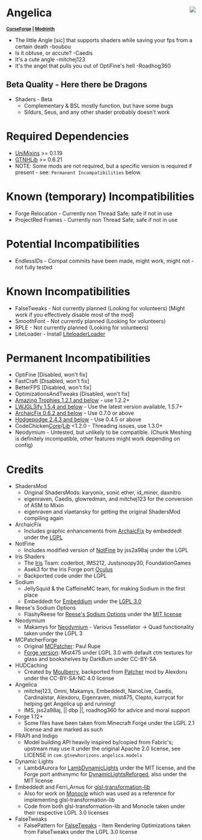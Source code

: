 # Angelica<img src="img/logo-readme.png" align="right">

<sup>**[CurseForge](https://www.curseforge.com/minecraft/mc-mods/angelica) | [Modrinth](https://modrinth.com/mod/angelica)**</sup>

* The little Angle [sic] that supports shaders while saving your fps from a certain death -boubou
* Is it obtuse, or accute? -Caedis
* It's a cute angle -mitchej123
* It's the angel that pulls you out of OptiFine's hell -Roadhog360

## **Beta Quality - Here there be Dragons**
* Shaders - Beta
   * Complementary & BSL mostly function, but have some bugs
   * Sildurs, Seus, and any other shader probably doesn't work


# Required Dependencies
* [UniMixins](https://github.com/LegacyModdingMC/UniMixins/releases) >= 0.1.19
* [GTNHLib](https://github.com/GTNewHorizons/GTNHLib/releases) >= 0.6.21
* NOTE: Some mods are not required, but a specific version is required if present - see: `Permanent Incompatibilities` below.

# Known (temporary) Incompatibilities
* Forge Relocation - Currently non Thread Safe; safe if not in use
* ProjectRed Frames - Currently non Thread Safe; safe if not in use

# Potential Incompatibilities
* EndlessIDs - Compat commits have been made, might work, might not - not fully tested

# Known Incompatibilities
* FalseTweaks - Not currently planned (Looking for volunteers) [Might work if you effectively disable most of the mod]
* SmoothFont - Not currently planned (Looking for volunteers)
* RPLE - Not currently planned (Looking for volunteers)
* LiteLoader - Install [LiteloaderLoader](https://github.com/Midnight145/LiteloaderLoader)

# Permanent Incompatibilities
* OptiFine [Disabled, won't fix]
* FastCraft [Disabled, won't fix]
* BetterFPS [Disabled, won't fix]
* OptimizationsAndTweaks [Disabled, won't fix]
* [Amazing Trophies 1.2.1 and below](https://github.com/GTNewHorizons/Amazing-Trophies/releases) - use 1.2.2+
* [LWJGL3ify 1.5.4 and below](https://github.com/GTNewHorizons/lwjgl3ify/releases/) - Use the latest version available, 1.5.7+
* [ArchaicFix 0.6.2 and below](https://www.curseforge.com/minecraft/mc-mods/archaicfix/files/all?page=1&pageSize=20) - Use 0.7.0 or above
* [Hodgepodge 2.4.3 and below](https://github.com/GTNewHorizons/Hodgepodge/releases) - Use 0.4.5 or above
* CodeChicken[Core](https://github.com/GTNewHorizons/CodeChickenCore/releases)/[Lib](https://github.com/GTNewHorizons/CodeChickenLib/releases) <1.2.0 - Threading issues, use 1.3.0+
* Neodymium - Untested, but unlikely to be compatible. (Chunk Meshing is definitely incompatible, other features might work depending on config)

# Credits
* ShadersMod
  * Original ShadersMods: karyonix, sonic ether, id_miner, daxnitro
  * eigenraven, Caedis, glowredman, and mitchej123 for the conversion of ASM to Mixin
  * eigenraven and vlaetansky for getting the original ShadersMod compiling again
* ArchaicFix
  * Includes graphic enhancements from [ArchaicFix](https://github.com/embeddedt/ArchaicFix/tree/4afb943751883b27a1f0aa7c5ba71698bc897e95) by embeddedt under the [LGPL](https://github.com/embeddedt/ArchaicFix/blob/main/LICENSE.md)
* NotFine
  * Includes modified version of [NotFine](https://github.com/jss2a98aj/NotFine/tree/a2652e24b5654f437fb7138f6d1f5e947a7d7125) by jss2a98aj under the LGPL
* Iris Shaders
  * The [Iris](https://github.com/IrisShaders/Iris) Team: coderbot, IMS212, Justsnoopy30, FoundationGames
  * Asek3 for the Iris Forge port [Oculus](https://github.com/Asek3/Oculus/tree/839ce8eca8cf0c4f6b7a1322b906e5c99125ca69)
  * Backported code under the LGPL
* Sodium
  * JellySquid & the CaffeineMC team, for making Sodium in the first place
  * Embeddedt for [Embeddium](https://github.com/embeddedt/embeddium/tree/dc59ca357c25beefd6288f0d1d40b4cd8e670ab8) under the [LGPL 3.0](https://github.com/embeddedt/embeddium/blob/16.x/forge/LICENSE)
* Reese's Sodium Options
  * FlashyReese for [Reese's Sodium Options](https://github.com/FlashyReese/reeses-sodium-options/tree/aa4ea67047cf53e54976e93c6bb1ab5ba16b142b) under the [MIT license](https://github.com/FlashyReese/reeses-sodium-options/blob/aa4ea67047cf53e54976e93c6bb1ab5ba16b142b/LICENSE.txt)
* Neodymium
  * Makamys for [Neodymium](https://github.com/makamys/Neodymium) - Various Tessellator -> Quad functionality taken under the LGPL 3
* MCPatcherForge
  * Original [MCPatcher](https://bitbucket.org/prupe/mcpatcher/src/master/): Paul Rupe
  * [Forge version](https://bitbucket.org/prupe/mcpatcher/src/master/): Mist475 under LGPL 3.0 with default ctm textures for glass and bookshelves by DarkBum under CC-BY-SA
* HUDCaching
  * Created by [Moulberry](https://github.com/Moulberry/MCHUDCaching), backported from [Patcher](https://github.com/Sk1erLLC/Patcher) mod by Alexdoru under the CC-BY-SA-NC 4.0 license
* Angelica
  * mitchej123, Omni, Makamys, Embeddedt, NanoLive, Caedis, Cardinalstar, Alexdoru, Eigenraven, mist475, Clepto, kurrycat for helping get Angelica up and running!
  * IMS, jss2a98aj, || dbp ||, roadhog360 for advice and moral support
* Forge 1.12+
  * Some files have been taken from Minecraft Forge under the LGPL 2.1 license and are marked as such
* FRAPI and Indigo
  * Model building API heavily inspired by/copied from Fabric's; upstream may use it under the original Apache 2.0
    license, see LICENSE in `com.gtnewhorizons.angelica.models`
* Dynamic Lights
  * LambdAurora for [LambDynamicLights](https://github.com/LambdAurora/LambDynamicLights) under the MIT license, and the Forge port anthxnymc for [DynamicLightsReforged](https://github.com/anthxnymc/DynamicLightsReforged), also under the MIT license
* Embeddedt and Ferri_Arnus for [glsl-transformation-lib](https://github.com/TauMC/glsl-transformation-lib)
  * Also for work on [Monocle](https://github.com/ferriarnus/Monocle) which was used as a reference for implementing glsl-transformation-lib
  * Code from both glsl-transformation-lib and Monocle taken under their respective LGPL 3.0 licenses
* FalseTweaks
  * FalsePattern for [FalseTweaks](https://github.com/falsepattern/falsetweaks) - Item Rendering Optimizations taken from FalseTweaks under the LGPL 3.0 license

